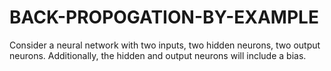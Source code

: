 # BACK-PROPOGATION-BY-EXAMPLE
Consider a neural network with two inputs, two hidden neurons, two output neurons. Additionally, the hidden and output neurons will include a bias.
